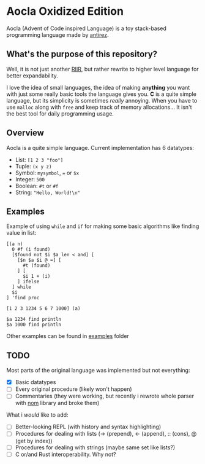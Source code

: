 # Aocla Oxidized Edition

Aocla (Advent of Code inspired Language) is a toy stack-based programming language made by [antirez](https://github.com/antirez).

## What's the purpose of this repository?

Well, it is not just another [RIIR](https://transitiontech.ca/random/RIIR), but rather rewrite to higher level language for better expandability.

I love the idea of small languages, the idea of making **anything** you want with just some really basic tools the language gives you.
**C** is a quite simple language, but its simplicity is sometimes *really* annoying.
When you have to use `malloc` along with `free` and keep track of memory allocations... It isn't the best tool for daily programming usage.

## Overview

Aocla is a quite simple language. Current implementation has 6 datatypes:
 * List: `[1 2 3 "foo"]`
 * Tuple: `(x y z)`
 * Symbol: `mysymbol`, `=` or `$x`
 * Integer: `500`
 * Boolean: `#t` or `#f`
 * String: `"Hello, World!\n"`

## Examples

Example of using `while` and `if` for making some basic algorithms like finding value in list:

```aocla
[(a n)
  0 #f (i found)
  [$found not $i $a len < and] [
    [$n $a $i @ =] [
      #t (found)
    ] [
      $i 1 + (i)
    ] ifelse
  ] while
  $i
] 'find proc

[1 2 3 1234 5 6 7 1000] (a)

$a 1234 find println
$a 1000 find println
```

Other examples can be found in [examples](examples/) folder

## TODO

Most parts of the original language was implemented but not everything:
- [x] Basic datatypes
- [ ] Every original procedure (likely won't happen)
- [ ] Commentaries (they were working, but recently i rewrote whole parser with [nom](https://github.com/rust-bakery/nom) library and broke them)

What i *would* like to add:
- [ ] Better-looking REPL (with history and syntax highlighting)
- [ ] Procedures for dealing with lists (-> (prepend), <- (append), :: (cons), @ (get by index))
- [ ] Procedures for dealing with strings (maybe same set like lists?)
- [ ] C or/and Rust interoperability. Why not?

